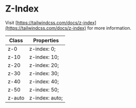 # Z-Index

Visit [https://tailwindcss.com/docs/z-index](https://tailwindcss.com/docs/z-index) for more information.

<table class="w-full text-left border-collapse"><thead><tr><th class="z-20 sticky top-0 text-4 font-semibold text-gray-600 bg-white p-0"><div class="pb-2 pr-2 border-b border-gray-200">Class</div></th><th class="z-20 sticky top-0 text-4 font-semibold text-gray-600 bg-white p-0"><div class="pb-2 pl-2 border-b border-gray-200">Properties</div></th></tr></thead><tbody class="align-baseline"><tr><td class="py-2 pr-2 font-mono caption1 text-violet-600 whitespace-nowrap">z-0</td><td class="py-2 pl-2 font-mono caption1 text-light-blue-600 whitespace-pre">z-index: 0;</td></tr><tr><td class="py-2 pr-2 font-mono caption1 text-violet-600 whitespace-nowrap border-t border-gray-200">z-10</td><td class="py-2 pl-2 font-mono caption1 text-light-blue-600 whitespace-pre border-t border-gray-200">z-index: 10;</td></tr><tr><td class="py-2 pr-2 font-mono caption1 text-violet-600 whitespace-nowrap border-t border-gray-200">z-20</td><td class="py-2 pl-2 font-mono caption1 text-light-blue-600 whitespace-pre border-t border-gray-200">z-index: 20;</td></tr><tr><td class="py-2 pr-2 font-mono caption1 text-violet-600 whitespace-nowrap border-t border-gray-200">z-30</td><td class="py-2 pl-2 font-mono caption1 text-light-blue-600 whitespace-pre border-t border-gray-200">z-index: 30;</td></tr><tr><td class="py-2 pr-2 font-mono caption1 text-violet-600 whitespace-nowrap border-t border-gray-200">z-40</td><td class="py-2 pl-2 font-mono caption1 text-light-blue-600 whitespace-pre border-t border-gray-200">z-index: 40;</td></tr><tr><td class="py-2 pr-2 font-mono caption1 text-violet-600 whitespace-nowrap border-t border-gray-200">z-50</td><td class="py-2 pl-2 font-mono caption1 text-light-blue-600 whitespace-pre border-t border-gray-200">z-index: 50;</td></tr><tr><td class="py-2 pr-2 font-mono caption1 text-violet-600 whitespace-nowrap border-t border-gray-200">z-auto</td><td class="py-2 pl-2 font-mono caption1 text-light-blue-600 whitespace-pre border-t border-gray-200">z-index: auto;</td></tr></tbody></table>
